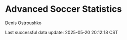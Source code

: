 # Advanced Soccer Statistics
Denis Ostroushko

<!-- gfm -->

Last successful data update: 2025-05-20 20:12:18 CST
